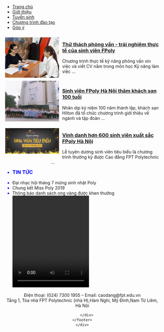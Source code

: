 <!DOCTYPE html>
<html lang="en">
<head>
	<meta charset="UTF-8">
	<title>Assignment</title>
	<link rel="stylesheet" href="css.css">
</head>
<body>
	<div class="layout">
	<header></header>
	<nav class="menucon">
		<ul>
			<li><a href="#">Trang chủ</a></li>
			<li><a href="#">Giới thiệu</a></li>
			<li><a href="#">Tuyển sinh</a></li>
			<li><a href="#">Chương trình đào tạo</a></li>
			<li><a href="form.html">Góp ý</a></li>
		</ul>
	</nav>
	<article>
                <div class="box" style="float: left;">
                	<img src="pv.jpg" style="width: 35%;height: 35%;float: left;padding-bottom: 10px;padding-top: 10px;padding-right: 10px">
                	<div class="content">
                		<h3><a href="#">Thử thách phỏng vấn - trải nghiệm thực tế của sinh viên FPoly</a></h3>
                		<p>Chương trình thực tế kỹ năng phỏng vấn xin việc và viết CV nằm trong môn học Kỹ năng làm việc ...</p>
                	</div> 
                <div class="box" style="float: left;">
                	<img src="ks.jpg" style="width: 35%;height: 35%;float: left;padding-right: 10px">
                	<div class="content">
                		<h3><a href="#">Sinh viên FPoly Hà Nội thăm khách sạn 100 tuổi</a></h3>
                		<p>Nhân dịp kỷ niệm 100 năm thành lập, khách sạn Hilton đã tổ chức chương trình giới thiệu về ngành và tập đoàn ...</p>
                	</div>
                </div>
                  <div class="box" style="float: left;">
                	<img src="vd.jpg" style="width: 35%;height: 35%;float: left;padding-bottom: 10px;padding-top: 10px; padding-right: 10px">
                	<div class="content" style="padding-left: 150px">
                		<h3><a href="#">Vinh danh hơn 600 sinh viên xuất sắc FPoly Hà Nội</a></h3>
                		<p>Lễ tuyên dương sinh viên tiêu biểu là chương trình thường kỳ được Cao đẳng FPT Polytechnic ...</p>
                	</div> 
                <ifame name="page src=home.htm"scrolling="auto" frameborder="0"></ifame>
	</article>
	<aside style="color : blue">
		<ul>
            <li><h3>TIN TỨC</h3></li>
            <li><a>Đại nhạc hội tháng 7 mừng sinh nhật Poly</a></li>
            <li><a>Chung kết Miss Poly 2019</a></li>
            <li><a>Thông báo danh sách ong vàng được khen thưởng</a></li>
         <video width="250px" height="300px" controls loop src="launchpad.mp4" ></video>
        </ul>                
	</aside>
	<footer>
		<div align="center">
			Điện thoại: (024) 7300 1955 – Email: caodang@fpt.edu.vn<br/>
Tầng 1, Tòa nhà FPT Polytechnic (nhà H),Hàm Nghi, Mỹ Đình,Nam Từ Liêm, Hà Nội

		</div>
	</footer>
	</div>
</body>
</html>
